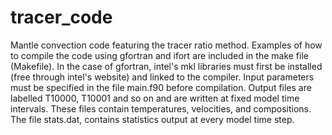 # tracer_code
Mantle convection code featuring the tracer ratio method.
Examples of how to compile the code using gfortran and ifort are included in the make file (Makefile). In the case of gfortran, intel's mkl libraries must first be installed (free through intel's website) and linked to the compiler. Input parameters must be specified in the file main.f90 before compilation.
Output files are labelled T10000, T10001 and so on and are written at fixed model time intervals. These files contain temperatures, velocities, and compositions. The file stats.dat, contains statistics output at every model time step.
